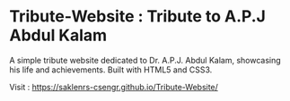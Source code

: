 # Tribute-Website : Tribute to A.P.J Abdul Kalam
A simple tribute website dedicated to Dr. A.P.J. Abdul Kalam, showcasing his life and achievements. Built with HTML5 and CSS3.

Visit : https://saklenrs-csengr.github.io/Tribute-Website/

